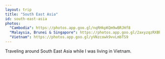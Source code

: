 ```yaml
---
layout: trip
title: "South East Asia"
id: south-east-asia
photos:
  "Cambodia": https://photos.app.goo.gl/nqRHkpKQm9wBRJHf8
  "Malaysia, Brunei & Singapore": https://photos.app.goo.gl/2axyzqzRXBhprJvG8
  "Vietnam": https://photos.app.goo.gl/yVNzcowk9vvLmbTS9
---
```

Traveling around South East Asia while I was living in Vietnam.
